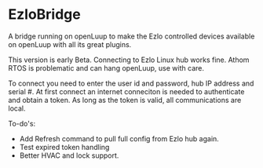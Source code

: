 # EzloBridge
A bridge running on openLuup to make the Ezlo controlled devices available on openLuup with all its great plugins.

This version is early Beta. Connecting to Ezlo Linux hub works fine. Athom RTOS is problematic and can hang openLuup, use with care.

To connect you need to enter the user id and password, hub IP address and serial #. At first connect an internet conneciton is needed to authenticate and obtain a token. As long as the token is valid, all communications are local.

To-do's:
- Add Refresh command to pull full config from Ezlo hub again.
- Test expired token handling
- Better HVAC and lock support.
